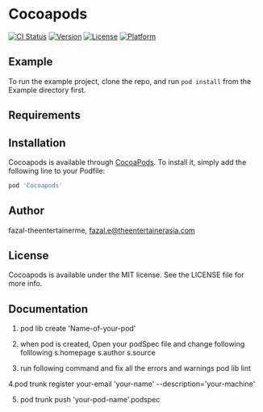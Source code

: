 # Cocoapods

[![CI Status](https://img.shields.io/travis/fazal-theentertainerme/Cocoapods.svg?style=flat)](https://travis-ci.org/fazal-theentertainerme/Cocoapods)
[![Version](https://img.shields.io/cocoapods/v/Cocoapods.svg?style=flat)](https://cocoapods.org/pods/Cocoapods)
[![License](https://img.shields.io/cocoapods/l/Cocoapods.svg?style=flat)](https://cocoapods.org/pods/Cocoapods)
[![Platform](https://img.shields.io/cocoapods/p/Cocoapods.svg?style=flat)](https://cocoapods.org/pods/Cocoapods)

## Example

To run the example project, clone the repo, and run `pod install` from the Example directory first.

## Requirements

## Installation

Cocoapods is available through [CocoaPods](https://cocoapods.org). To install
it, simply add the following line to your Podfile:

```ruby
pod 'Cocoapods'
```

## Author

fazal-theentertainerme, fazal.e@theentertainerasia.com

## License

Cocoapods is available under the MIT license. See the LICENSE file for more info.

## Documentation

1. pod lib create 'Name-of-your-pod'
2. when pod is created, Open your podSpec file and change following folllowing
	s.homepage 
	s.author
	s.source
 
3. run following command and fix all the errors and warnings 
    pod lib lint
    
4.pod trunk register your-email 'your-name' --description='your-machine'

5. pod trunk push 'your-pod-name'.podspec  
